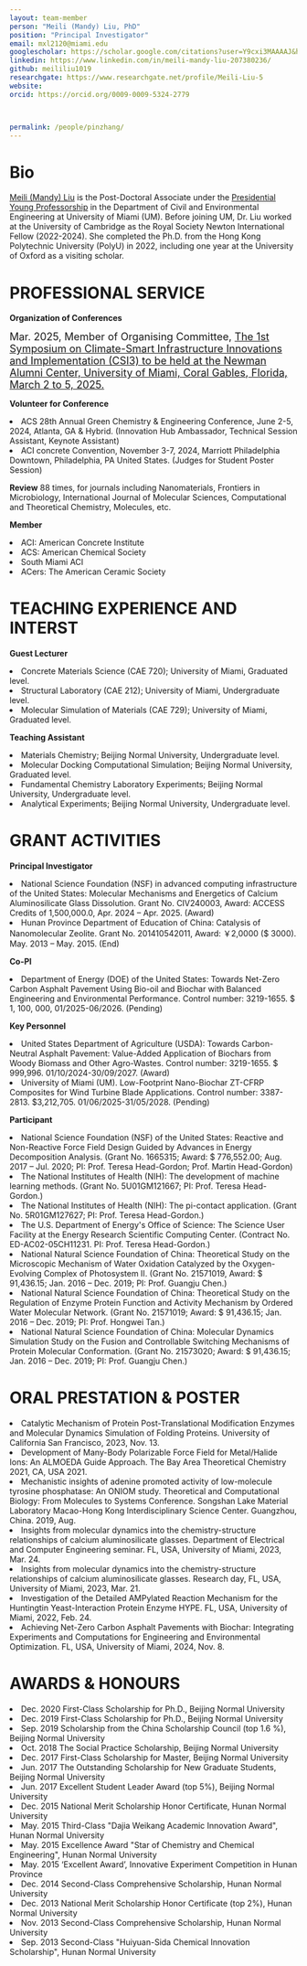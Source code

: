 ```yaml
---
layout: team-member
person: "Meili (Mandy) Liu, PhD"
position: "Principal Investigator"
email: mxl2120@miami.edu
googlescholar: https://scholar.google.com/citations?user=Y9cxi3MAAAAJ&hl=en
linkedin: https://www.linkedin.com/in/meili-mandy-liu-207380236/
github: meililiu1019
researchgate: https://www.researchgate.net/profile/Meili-Liu-5
website: 
orcid: https://orcid.org/0009-0009-5324-2779



permalink: /people/pinzhang/
---
```

# __Bio__
[Meili (Mandy) Liu](https://cde.nus.edu.sg/cee/staff/zhangpin/) is the Post-Doctoral Associate under the [Presidential Young Professorship](https://www.nus.edu.sg/careers/nus-programmes/) in the Department of Civil and Environmental Engineering at University of Miami (UM). Before joining UM, Dr. Liu worked at the University of Cambridge as the Royal Society Newton International Fellow (2022-2024). She completed the Ph.D. from the Hong Kong Polytechnic University (PolyU) in 2022, including one year at the University of Oxford as a visiting scholar.  


# __PROFESSIONAL SERVICE__

**Organization of Conferences**

<p><font size=4> Mar. 2025, Member of Organising Committee, <a href="https://lnkd.in/g8tHQ_xS"> The 1st Symposium on Climate-Smart Infrastructure Innovations and Implementation (CSI3) to be held at the Newman Alumni Center, University of Miami, Coral Gables, Florida, March 2 to 5, 2025.</a></font></p>

**Volunteer for Conference**
<li>ACS 28th Annual Green Chemistry & Engineering Conference, June 2-5, 2024, Atlanta, GA & Hybrid. (Innovation Hub Ambassador, Technical Session Assistant, Keynote Assistant)</li>
<li>ACI concrete Convention, November 3-7, 2024, Marriott Philadelphia Downtown, Philadelphia, PA United States. (Judges for Student Poster Session)</li>

**Review**
88 times, for journals including Nanomaterials, Frontiers in Microbiology, International Journal of Molecular Sciences, Computational and Theoretical Chemistry, Molecules, etc.

**Member**
<li>ACI: American Concrete Institute</li>
<li>ACS: American Chemical Society</li>
<li>South Miami ACI</li>
<li>ACers: The American Ceramic Society</li>


# __TEACHING EXPERIENCE AND INTERST__
**Guest Lecturer**
<li>Concrete Materials Science (CAE 720); University of Miami, Graduated level. </li>
<li>Structural Laboratory (CAE 212); University of Miami, Undergraduate level.</li>
<li>Molecular Simulation of Materials (CAE 729); University of Miami, Graduated level.</li>

**Teaching Assistant**
<li>Materials Chemistry; Beijing Normal University, Undergraduate level.</li>
<li>Molecular Docking Computational Simulation; Beijing Normal University, Graduated level. </li>
<li>Fundamental Chemistry Laboratory Experiments; Beijing Normal University, Undergraduate level.</li>
<li>Analytical Experiments; Beijing Normal University, Undergraduate level.</li>


# __GRANT ACTIVITIES__

**Principal Investigator**
<li>National Science Foundation (NSF) in advanced computing infrastructure of the United States: Molecular Mechanisms and Energetics of Calcium Aluminosilicate Glass Dissolution. Grant No. CIV240003, Award: ACCESS Credits of 1,500,000.0, Apr. 2024 – Apr. 2025. (Award)</li>
<li>Hunan Province Department of Education of China: Catalysis of Nanomolecular Zeolite. Grant No. 201410542011, Award: ￥2,0000 ($ 3000). May. 2013 – May. 2015. (End)</li>

**Co-PI**
<li>Department of Energy (DOE) of the United States: Towards Net-Zero Carbon Asphalt Pavement Using Bio-oil and Biochar with Balanced Engineering and Environmental Performance. Control number: 3219-1655. $ 1, 100, 000, 01/2025-06/2026. (Pending)</li>

**Key Personnel**
<li>United States Department of Agriculture (USDA): Towards Carbon-Neutral Asphalt Pavement: Value-Added Application of Biochars from Woody Biomass and Other Agro-Wastes. Control number: 3219-1655. $ 999,996. 01/10/2024-30/09/2027. (Award)</li>
<li>University of Miami (UM). Low-Footprint Nano-Biochar ZT-CFRP Composites for Wind Turbine Blade Applications. Control number: 3387-2813. $3,212,705. 01/06/2025-31/05/2028. (Pending)
</li>

**Participant**
<li>National Science Foundation (NSF) of the United States: Reactive and Non-Reactive Force Field Design Guided by Advances in Energy Decomposition Analysis. (Grant No. 1665315; Award: $ 776,552.00; Aug. 2017 – Jul. 2020; PI: Prof. Teresa Head-Gordon; Prof. Martin Head-Gordon)</li>
<li>The National Institutes of Health (NIH): The development of machine learning methods. (Grant No. 5U01GM121667; PI: Prof. Teresa Head-Gordon.)</li>
<li>The National Institutes of Health (NIH): The pi-contact application. (Grant No. 5R01GM127627; PI: Prof. Teresa Head-Gordon.)</li>
<li>The U.S. Department of Energy's Office of Science: The Science User Facility at the Energy Research Scientific Computing Center. (Contract No. ED-AC02-05CH11231. PI: Prof. Teresa Head-Gordon.)</li>
<li>National Natural Science Foundation of China: Theoretical Study on the Microscopic Mechanism of Water Oxidation Catalyzed by the Oxygen-Evolving Complex of Photosystem II. (Grant No. 21571019, Award: $ 91,436.15; Jan. 2016 – Dec. 2019; PI: Prof. Guangju Chen.)</li>
<li>National Natural Science Foundation of China: Theoretical Study on the Regulation of Enzyme Protein Function and Activity Mechanism by Ordered Water Molecular Network. (Grant No. 21571019; Award: $ 91,436.15; Jan. 2016 – Dec. 2019; PI: Prof. Hongwei Tan.)</li>
<li>National Natural Science Foundation of China: Molecular Dynamics Simulation Study on the Fusion and Controllable Switching Mechanisms of Protein Molecular Conformation. (Grant No. 21573020; Award: $ 91,436.15; Jan. 2016 – Dec. 2019; PI: Prof. Guangju Chen.)</li>


# __ORAL PRESTATION & POSTER__
<li>Catalytic Mechanism of Protein Post-Translational Modification Enzymes and Molecular Dynamics Simulation of Folding Proteins. University of California San Francisco, 2023, Nov. 13.</li>
<li>Development of Many-Body Polarizable Force Field for Metal/Halide Ions: An ALMOEDA Guide Approach. The Bay Area Theoretical Chemistry 2021, CA, USA 2021.</li>
<li>Mechanistic insights of adenine promoted activity of low-molecule tyrosine phosphatase: An ONIOM study. Theoretical and Computational Biology: From Molecules to Systems Conference. Songshan Lake Material Laboratory Macao-Hong Kong Interdisciplinary Science Center. Guangzhou, China. 2019, Aug.</li>
<li>Insights from molecular dynamics into the chemistry-structure relationships of calcium aluminosilicate glasses. Department of Electrical and Computer Engineering seminar. FL, USA, University of Miami, 2023, Mar. 24.</li>
<li>Insights from molecular dynamics into the chemistry-structure relationships of calcium aluminosilicate glasses. Research day, FL, USA, University of Miami, 2023, Mar. 21.</li>
<li>Investigation of the Detailed AMPylated Reaction Mechanism for the Huntingtin Yeast-Interaction Protein Enzyme HYPE. FL, USA, University of Miami, 2022, Feb. 24.</li>
<li>Achieving Net-Zero Carbon Asphalt Pavements with Biochar: Integrating Experiments and Computations for Engineering and Environmental Optimization. FL, USA, University of Miami, 2024, Nov. 8.</li>

         
# __AWARDS & HONOURS__
<li>Dec. 2020 First-Class Scholarship for Ph.D., Beijing Normal University</li>
<li>Dec. 2019 First-Class Scholarship for Ph.D., Beijing Normal University</li>
<li>Sep. 2019 Scholarship from the China Scholarship Council (top 1.6 %), Beijing Normal University </li>
<li>Oct. 2018 The Social Practice Scholarship, Beijing Normal University</li>
<li>Dec. 2017 First-Class Scholarship for Master, Beijing Normal University</li>
<li>Jun. 2017 The Outstanding Scholarship for New Graduate Students, Beijing Normal University</li>
<li>Jun. 2017 Excellent Student Leader Award (top 5%), Beijing Normal University</li>
<li>Dec. 2015 National Merit Scholarship Honor Certificate, Hunan Normal University</li>
<li>May. 2015 Third-Class "Dajia Weikang Academic Innovation Award", Hunan Normal University</li>
<li>May. 2015 Excellence Award "Star of Chemistry and Chemical Engineering", Hunan Normal University</li> 
<li>May. 2015 ‘Excellent Award’, Innovative Experiment Competition in Hunan Province</li>
<li>Dec. 2014 Second-Class Comprehensive Scholarship, Hunan Normal University</li>
<li>Dec. 2013 National Merit Scholarship Honor Certificate (top 2%), Hunan Normal University</li>
<li>Nov. 2013 Second-Class Comprehensive Scholarship, Hunan Normal University</li>
<li>Sep. 2013 Second-Class "Huiyuan-Sida Chemical Innovation Scholarship", Hunan Normal University</li>
         
